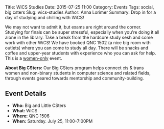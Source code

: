 Title: WiCS Studies
Date: 2015-07-25 11:00
Category: Events
Tags: social, big csters
Slug: wics-studies 
Author: Anna Lorimer 
Summary: Drop in for a day of studying and chilling with WiCS!

We may not want to admit it, but exams are right around the corner. Studying for
finals can be super stressful, especially when you're doing it all alone in the
library. Take a break from the hardcore study sesh and come work with other
WiCS! We have booked QNC 1502 (a nice big room with outlets) where you can come
to study all day. There will be snacks and coffee and upper-year students with
experience who you can ask for help. This is a 
[women-only](http://wics.uwaterloo.ca/faq/) event.

**About Big CSters:** Our Big CSters program helps connect cis &amp; trans
women and non-binary students in computer science and related fields, through
events geared towards mentorship and community-building.

## Event Details ##

+ **Who:** Big and Little CSters
+ **What:** WiCS
+ **Where:** QNC 1506
+ **When:** Saturday. July 25, 11:00&ndash;7:00PM
